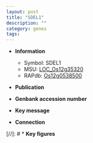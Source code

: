 ```yaml
---
layout: post
title: "SDEL1"
description: ""
category: genes
tags: 
---
```


* **Information**  
    + Symbol: SDEL1  
    + MSU: [LOC_Os12g35320](http://rice.uga.edu/cgi-bin/ORF_infopage.cgi?orf=LOC_Os12g35320)  
    + RAPdb: [Os12g0538500](http://rapdb.dna.affrc.go.jp/viewer/gbrowse_details/irgsp1?name=Os12g0538500)  

* **Publication**  

* **Genbank accession number**  

* **Key message**  

* **Connection**  

[//]: # * **Key figures**  


